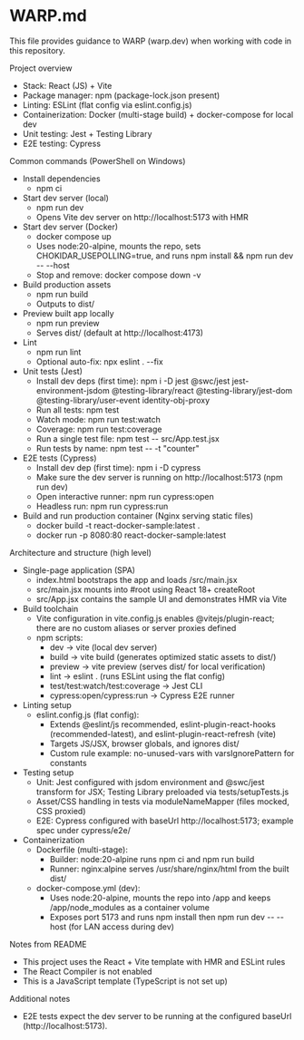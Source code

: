 # WARP.md

This file provides guidance to WARP (warp.dev) when working with code in this repository.

Project overview

- Stack: React (JS) + Vite
- Package manager: npm (package-lock.json present)
- Linting: ESLint (flat config via eslint.config.js)
- Containerization: Docker (multi-stage build) + docker-compose for local dev
- Unit testing: Jest + Testing Library
- E2E testing: Cypress

Common commands (PowerShell on Windows)

- Install dependencies
  - npm ci
- Start dev server (local)
  - npm run dev
  - Opens Vite dev server on http://localhost:5173 with HMR
- Start dev server (Docker)
  - docker compose up
  - Uses node:20-alpine, mounts the repo, sets CHOKIDAR_USEPOLLING=true, and runs npm install && npm run dev -- --host
  - Stop and remove: docker compose down -v
- Build production assets
  - npm run build
  - Outputs to dist/
- Preview built app locally
  - npm run preview
  - Serves dist/ (default at http://localhost:4173)
- Lint
  - npm run lint
  - Optional auto-fix: npx eslint . --fix
- Unit tests (Jest)
  - Install dev deps (first time): npm i -D jest @swc/jest jest-environment-jsdom @testing-library/react @testing-library/jest-dom @testing-library/user-event identity-obj-proxy
  - Run all tests: npm test
  - Watch mode: npm run test:watch
  - Coverage: npm run test:coverage
  - Run a single test file: npm test -- src/App.test.jsx
  - Run tests by name: npm test -- -t "counter"
- E2E tests (Cypress)
  - Install dev dep (first time): npm i -D cypress
  - Make sure the dev server is running on http://localhost:5173 (npm run dev)
  - Open interactive runner: npm run cypress:open
  - Headless run: npm run cypress:run
- Build and run production container (Nginx serving static files)
  - docker build -t react-docker-sample:latest .
  - docker run -p 8080:80 react-docker-sample:latest

Architecture and structure (high level)

- Single-page application (SPA)
  - index.html bootstraps the app and loads /src/main.jsx
  - src/main.jsx mounts <App /> into #root using React 18+ createRoot
  - src/App.jsx contains the sample UI and demonstrates HMR via Vite
- Build toolchain
  - Vite configuration in vite.config.js enables @vitejs/plugin-react; there are no custom aliases or server proxies defined
  - npm scripts:
    - dev → vite (local dev server)
    - build → vite build (generates optimized static assets to dist/)
    - preview → vite preview (serves dist/ for local verification)
    - lint → eslint . (runs ESLint using the flat config)
    - test/test:watch/test:coverage → Jest CLI
    - cypress:open/cypress:run → Cypress E2E runner
- Linting setup
  - eslint.config.js (flat config):
    - Extends @eslint/js recommended, eslint-plugin-react-hooks (recommended-latest), and eslint-plugin-react-refresh (vite)
    - Targets JS/JSX, browser globals, and ignores dist/
    - Custom rule example: no-unused-vars with varsIgnorePattern for constants
- Testing setup
  - Unit: Jest configured with jsdom environment and @swc/jest transform for JSX; Testing Library preloaded via tests/setupTests.js
  - Asset/CSS handling in tests via moduleNameMapper (files mocked, CSS proxied)
  - E2E: Cypress configured with baseUrl http://localhost:5173; example spec under cypress/e2e/
- Containerization
  - Dockerfile (multi-stage):
    - Builder: node:20-alpine runs npm ci and npm run build
    - Runner: nginx:alpine serves /usr/share/nginx/html from the built dist/
  - docker-compose.yml (dev):
    - Uses node:20-alpine, mounts the repo into /app and keeps /app/node_modules as a container volume
    - Exposes port 5173 and runs npm install then npm run dev -- --host (for LAN access during dev)

Notes from README

- This project uses the React + Vite template with HMR and ESLint rules
- The React Compiler is not enabled
- This is a JavaScript template (TypeScript is not set up)

Additional notes

- E2E tests expect the dev server to be running at the configured baseUrl (http://localhost:5173).
